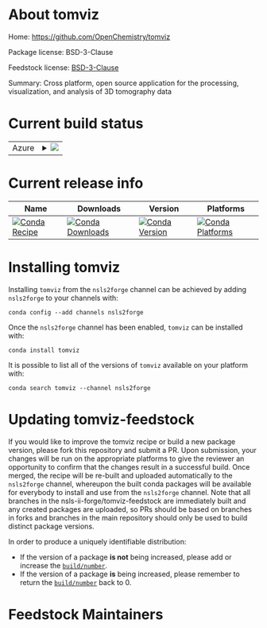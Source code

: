 About tomviz
============

Home: https://github.com/OpenChemistry/tomviz

Package license: BSD-3-Clause

Feedstock license: [BSD-3-Clause](https://github.com/nsls-ii-forge/tomviz-feedstock/blob/master/LICENSE.txt)

Summary: Cross platform, open source application for the processing, visualization, and analysis of 3D tomography data

Current build status
====================


<table>
    
  <tr>
    <td>Azure</td>
    <td>
      <details>
        <summary>
          <a href="https://dev.azure.com/nsls2forge/nsls2forge/_build/latest?definitionId=&branchName=master">
            <img src="https://dev.azure.com/nsls2forge/nsls2forge/_apis/build/status/tomviz-feedstock?branchName=master">
          </a>
        </summary>
        <table>
          <thead><tr><th>Variant</th><th>Status</th></tr></thead>
          <tbody><tr>
              <td>linux_64</td>
              <td>
                <a href="https://dev.azure.com/nsls2forge/nsls2forge/_build/latest?definitionId=&branchName=master">
                  <img src="https://dev.azure.com/nsls2forge/nsls2forge/_apis/build/status/tomviz-feedstock?branchName=master&jobName=linux&configuration=linux_64_" alt="variant">
                </a>
              </td>
            </tr><tr>
              <td>osx_64</td>
              <td>
                <a href="https://dev.azure.com/nsls2forge/nsls2forge/_build/latest?definitionId=&branchName=master">
                  <img src="https://dev.azure.com/nsls2forge/nsls2forge/_apis/build/status/tomviz-feedstock?branchName=master&jobName=osx&configuration=osx_64_" alt="variant">
                </a>
              </td>
            </tr><tr>
              <td>win_64</td>
              <td>
                <a href="https://dev.azure.com/nsls2forge/nsls2forge/_build/latest?definitionId=&branchName=master">
                  <img src="https://dev.azure.com/nsls2forge/nsls2forge/_apis/build/status/tomviz-feedstock?branchName=master&jobName=win&configuration=win_64_" alt="variant">
                </a>
              </td>
            </tr>
          </tbody>
        </table>
      </details>
    </td>
  </tr>
</table>

Current release info
====================

| Name | Downloads | Version | Platforms |
| --- | --- | --- | --- |
| [![Conda Recipe](https://img.shields.io/badge/recipe-tomviz-green.svg)](https://anaconda.org/nsls2forge/tomviz) | [![Conda Downloads](https://img.shields.io/conda/dn/nsls2forge/tomviz.svg)](https://anaconda.org/nsls2forge/tomviz) | [![Conda Version](https://img.shields.io/conda/vn/nsls2forge/tomviz.svg)](https://anaconda.org/nsls2forge/tomviz) | [![Conda Platforms](https://img.shields.io/conda/pn/nsls2forge/tomviz.svg)](https://anaconda.org/nsls2forge/tomviz) |

Installing tomviz
=================

Installing `tomviz` from the `nsls2forge` channel can be achieved by adding `nsls2forge` to your channels with:

```
conda config --add channels nsls2forge
```

Once the `nsls2forge` channel has been enabled, `tomviz` can be installed with:

```
conda install tomviz
```

It is possible to list all of the versions of `tomviz` available on your platform with:

```
conda search tomviz --channel nsls2forge
```




Updating tomviz-feedstock
=========================

If you would like to improve the tomviz recipe or build a new
package version, please fork this repository and submit a PR. Upon submission,
your changes will be run on the appropriate platforms to give the reviewer an
opportunity to confirm that the changes result in a successful build. Once
merged, the recipe will be re-built and uploaded automatically to the
`nsls2forge` channel, whereupon the built conda packages will be available for
everybody to install and use from the `nsls2forge` channel.
Note that all branches in the nsls-ii-forge/tomviz-feedstock are
immediately built and any created packages are uploaded, so PRs should be based
on branches in forks and branches in the main repository should only be used to
build distinct package versions.

In order to produce a uniquely identifiable distribution:
 * If the version of a package **is not** being increased, please add or increase
   the [``build/number``](https://conda.io/docs/user-guide/tasks/build-packages/define-metadata.html#build-number-and-string).
 * If the version of a package **is** being increased, please remember to return
   the [``build/number``](https://conda.io/docs/user-guide/tasks/build-packages/define-metadata.html#build-number-and-string)
   back to 0.

Feedstock Maintainers
=====================


